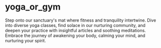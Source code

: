 # yoga_or_gym
Step onto our sanctuary's mat where fitness and tranquility intertwine. Dive into diverse yoga classes, find solace in our nurturing community, and deepen your practice with insightful articles and soothing meditations. Embrace the journey of awakening your body, calming your mind, and nurturing your spirit.
